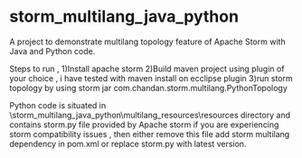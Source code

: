 # storm_multilang_java_python
A project to demonstrate multilang topology feature of Apache Storm with Java and Python code. 

Steps to run ,
1)Install apache storm
2)Build maven project using plugin of your choice , i have tested with maven install on ecclipse plugin
3)run storm topology by using storm jar com.chandan.storm.multilang.PythonTopology



Python code is situated in \storm_multilang_java_python\multilang_resources\resources directory and contains storm.py file provided by Apache storm if you are experiencing storm compatibility issues , then either remove this file add storm multilang dependency in pom.xml or replace storm.py with latest version.
